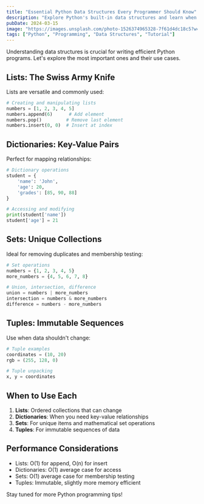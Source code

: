 ```yaml
---
title: "Essential Python Data Structures Every Programmer Should Know"
description: "Explore Python's built-in data structures and learn when to use them effectively in your programs."
pubDate: 2024-03-15
image: "https://images.unsplash.com/photo-1526374965328-7f61d4dc18c5?w=800&auto=format&fit=crop&q=80"
tags: ["Python", "Programming", "Data Structures", "Tutorial"]
---
```


Understanding data structures is crucial for writing efficient Python programs. Let's explore the most important ones and their use cases.

## Lists: The Swiss Army Knife

Lists are versatile and commonly used:

```python
# Creating and manipulating lists
numbers = [1, 2, 3, 4, 5]
numbers.append(6)      # Add element
numbers.pop()         # Remove last element
numbers.insert(0, 0)  # Insert at index
```

## Dictionaries: Key-Value Pairs

Perfect for mapping relationships:

```python
# Dictionary operations
student = {
    'name': 'John',
    'age': 20,
    'grades': [85, 90, 88]
}

# Accessing and modifying
print(student['name'])
student['age'] = 21
```

## Sets: Unique Collections

Ideal for removing duplicates and membership testing:

```python
# Set operations
numbers = {1, 2, 3, 4, 5}
more_numbers = {4, 5, 6, 7, 8}

# Union, intersection, difference
union = numbers | more_numbers
intersection = numbers & more_numbers
difference = numbers - more_numbers
```

## Tuples: Immutable Sequences

Use when data shouldn't change:

```python
# Tuple examples
coordinates = (10, 20)
rgb = (255, 128, 0)

# Tuple unpacking
x, y = coordinates
```

## When to Use Each

1. **Lists**: Ordered collections that can change
2. **Dictionaries**: When you need key-value relationships
3. **Sets**: For unique items and mathematical set operations
4. **Tuples**: For immutable sequences of data

## Performance Considerations

- Lists: O(1) for append, O(n) for insert
- Dictionaries: O(1) average case for access
- Sets: O(1) average case for membership testing
- Tuples: Immutable, slightly more memory efficient

Stay tuned for more Python programming tips!